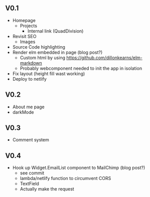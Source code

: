 
## V0.1

- Homepage
  - Projects
    - Internal link (QuadDivision)
- Revisit SEO
  - Images
- Source Code highlighting
- Render elm embedded in page (blog post?)
    - Custom html by using https://github.com/dillonkearns/elm-markdown
    - Probably webcomponent needed to init the app in isolation
- Fix layout (height fill wast working)
- Deploy to netlify

## V0.2

- About me page
- darkMode

## V0.3

- Comment system

## V0.4

- Hook up Widget.EmailList component to MailChimp (blog post?)
  - see commit 
  - lambda/netlify function to circumvent CORS
  - TextField
  - Actually make the request
